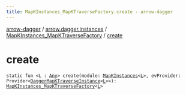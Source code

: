 ```yaml
---
title: MapKInstances_MapKTraverseFactory.create - arrow-dagger
---
```


[arrow-dagger](../../index.html) / [arrow.dagger.instances](../index.html) / [MapKInstances_MapKTraverseFactory](index.html) / [create](./create.html)

# create

`static fun <L : `[`Any`](https://kotlinlang.org/api/latest/jvm/stdlib/kotlin/-any/index.html)`> create(module: `[`MapKInstances`](../-map-k-instances/index.html)`<`[`L`](create.html#L)`>, evProvider: Provider<`[`DaggerMapKTraverseInstance`](../-dagger-map-k-traverse-instance/index.html)`<`[`L`](create.html#L)`>>): `[`MapKInstances_MapKTraverseFactory`](index.html)`<`[`L`](create.html#L)`>`